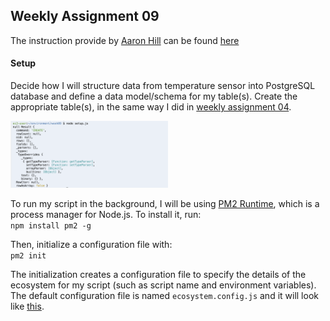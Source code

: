 ## Weekly Assignment 09

The instruction provide by [Aaron Hill](https://github.com/aaronxhill) can be found [here](https://github.com/visualizedata/data-structures/tree/master/weekly_assignment_09)

#### Setup

Decide how I will structure data from temperature sensor into PostgreSQL database and define a data model/schema for my table(s). Create the appropriate table(s), in the same way I did in [weekly assignment 04](https://github.com/yujunmjiang/data-structures-fall-19/tree/master/week04).

<img src="https://github.com/yujunmjiang/data-structures-fall-19/blob/master/week09/image/sample-1.png" width="50%"/>

To run my script in the background, I will be using [PM2 Runtime](https://pm2.keymetrics.io/docs/usage/pm2-doc-single-page/), which is a process manager for Node.js. To install it, run:  
`npm install pm2 -g`

Then, initialize a configuration file with:  
`pm2 init`

The initialization creates a configuration file to specify the details of the ecosystem for my script (such as script name and environment variables). The default configuration file is named `ecosystem.config.js` and it will look like [this](https://github.com/visualizedata/data-structures/blob/master/weekly_assignment_09/ecosystem.config.js). 
